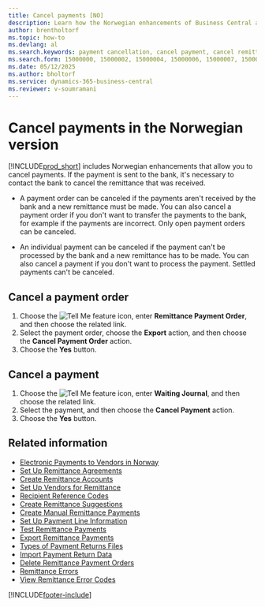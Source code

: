```yaml
---
title: Cancel payments [NO]
description: Learn how the Norwegian enhancements of Business Central allow you to cancel payments and remittances received.
author: brentholtorf
ms.topic: how-to
ms.devlang: al
ms.search.keywords: payment cancellation, cancel payment, cancel remittance, remittance cancellation, Norwegian version
ms.search.form: 15000000, 15000002, 15000004, 15000006, 15000007, 15000010
ms.date: 05/12/2025
ms.author: bholtorf
ms.service: dynamics-365-business-central
ms.reviewer: v-soumramani
---
```


# Cancel payments in the Norwegian version

[!INCLUDE[prod_short](../../includes/prod_short.md)] includes Norwegian enhancements that allow you to cancel payments. If the payment is sent to the bank, it's necessary to contact the bank to cancel the remittance that was received.  

- A payment order can be canceled if the payments aren't received by the bank and a new remittance must be made. You can also cancel a payment order if you don't want to transfer the payments to the bank, for example if the payments are incorrect. Only open payment orders can be canceled.  

- An individual payment can be canceled if the payment can't be processed by the bank and a new remittance has to be made. You can also cancel a payment if you don't want to process the payment. Settled payments can't be canceled.  

## Cancel a payment order  

1. Choose the ![Tell Me feature](../../media/ui-search/search_small.png "Tell me what you want to do") icon, enter **Remittance Payment Order**, and then choose the related link.  
1. Select the payment order, choose the **Export** action, and then choose the **Cancel Payment Order** action.  
1. Choose the **Yes** button.  

## Cancel a payment  

1. Choose the ![Tell Me feature](../../media/ui-search/search_small.png "Tell me what you want to do") icon, enter **Waiting Journal**, and then choose the related link.  
1. Select the payment, and then choose the **Cancel Payment** action.  
1. Choose the **Yes** button.  

## Related information

- [Electronic Payments to Vendors in Norway](electronic-payments-to-vendors-in-norway.md)
- [Set Up Remittance Agreements](how-to-set-up-remittance-agreements.md)
- [Create Remittance Accounts](how-to-create-remittance-accounts.md)
- [Set Up Vendors for Remittance](how-to-set-up-vendors-for-remittance.md)
- [Recipient Reference Codes](recipient-reference-codes.md)
- [Create Remittance Suggestions](how-to-create-remittance-suggestions.md)
- [Create Manual Remittance Payments](how-to-create-manual-remittance-payments.md)
- [Set Up Payment Line Information](how-to-set-up-payment-line-information.md)
- [Test Remittance Payments](how-to-test-remittance-payments.md)
- [Export Remittance Payments](how-to-export-remittance-payments.md)
- [Types of Payment Returns Files](types-of-payment-returns-files.md)
- [Import Payment Return Data](how-to-import-payment-return-data.md)
- [Delete Remittance Payment Orders](how-to-delete-remittance-payment-orders.md)
- [Remittance Errors](remittance-errors.md)
- [View Remittance Error Codes](how-to-view-remittance-error-codes.md)

[!INCLUDE[footer-include](../../includes/footer-banner.md)]
